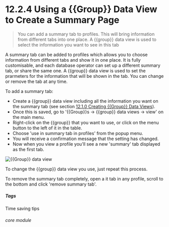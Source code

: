 # 12.2.4 Using a {{Group}} Data View to Create a Summary Page

> You can add a summary tab to profiles. This will bring information from different tabs into one place. A {{group}} data view is used to select the information you want to see in this tab

A summary tab can be added to profiles which allows you to choose information from different tabs and show it in one place. It is fully customisable, and each database operator can set up a different summary tab, or share the same one. A {{group}} data view is used to set the prarmeters for the information that will be shown in the tab. You can change or remove the tab at any time.

To add a summary tab:

- Create a {{group}} data view including all the information you want on the summary tab (see section [12.1.0  Creating {{Group}} Data Views](/help/index/p/12.1.0)). 
- Once this is saved, go to '{{Group}}s -> {{group}} data views -> view' on the main menu.
- Right-click on the {{group}} that you want to use, or click on the menu button to the left of it in the table.
- Choose 'use in summary tab in profiles' from the popup menu. 
- You will receive a confirmation message that the setting has changed.
- Now when you view a profile you'll see a new 'summary' tab displayed as the first tab.

![{{Group}} data view](12.2.4a.png )

To change the {{group}} data view you use, just repeat this process. 

To remove the summary tab completely, open a it tab in any profile, scroll to the bottom and click 'remove summary tab'.


##### Tags
Time saving tips

###### core module
